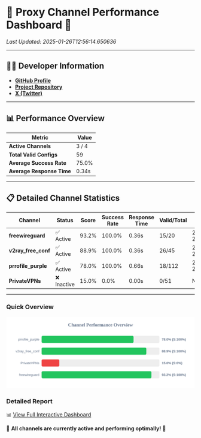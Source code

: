 # 🌟 Proxy Channel Performance Dashboard 🌟

_Last Updated: 2025-01-26T12:56:14.650636_

---

## 👩‍💻 Developer Information

- **[GitHub Profile](https://github.com/4n0nymou3)**  
- **[Project Repository](https://github.com/4n0nymou3/multi-proxy-config-fetcher)**  
- **[X (Twitter)](https://x.com/4n0nymou3)**  

---

## 📊 Performance Overview

| Metric                | Value       |
|-----------------------|-------------|
| **Active Channels**   | 3 / 4       |
| **Total Valid Configs** | 59          |
| **Average Success Rate** | 75.0%      |
| **Average Response Time** | 0.34s       |

---

## 📋 Detailed Channel Statistics

| Channel          | Status     | Score  | Success Rate | Response Time | Valid/Total | Last Success               |
|------------------|------------|--------|--------------|---------------|-------------|----------------------------|
| **freewireguard**  | ✅ Active  | 93.2%  | 100.0% | 0.36s         | 15/20       | 2025-01-26T12:56:14.648720 |
| **v2ray_free_conf**  | ✅ Active  | 88.9%  | 100.0% | 0.36s         | 26/45       | 2025-01-26T12:56:03.044820 |
| **prrofile_purple**  | ✅ Active  | 78.0%  | 100.0% | 0.66s         | 18/112       | 2025-01-26T12:56:02.640412 |
| **PrivateVPNs**  | ❌ Inactive  | 15.0%  | 0.0% | 0.00s         | 0/51       | None |

---

### Quick Overview
<div align="center">
  <a href="https://raw.githubusercontent.com/nullluser/NullRepo/refs/heads/main/assets/channel_stats_chart.svg">
    <img src="https://raw.githubusercontent.com/nullluser/NullRepo/refs/heads/main/assets/channel_stats_chart.svg" alt="Source Performance Statistics" width="800">
  </a>
</div>

### Detailed Report
📊 [View Full Interactive Dashboard](https://htmlpreview.github.io/?https://github.com/nullluser/NullRepo/blob/main/assets/performance_report.html)

🎉 **All channels are currently active and performing optimally!** 🎉
